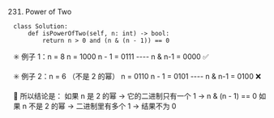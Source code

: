 231. Power of Two
```
class Solution:
    def isPowerOfTwo(self, n: int) -> bool:
        return n > 0 and (n & (n - 1)) == 0
```
✳️ 例子 1：n = 8
n      = 1000
n - 1  = 0111
         ----
n & n-1 = 0000 ✅

✳️ 例子 2：n = 6 （不是 2 的幂）
n      = 0110
n - 1  = 0101
         ----
n & n-1 = 0100 ❌

🔑 所以结论是：
如果 n 是 2 的幂 → 它的二进制只有一个 1 → n & (n - 1) == 0
如果 n 不是 2 的幂 → 二进制里有多个 1 → 结果不为 0
